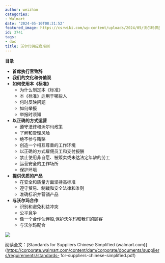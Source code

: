 ```yaml
---
author: weizhan
categories:
- Walmart
date: '2024-05-10T00:31:52'
featured_image: https://csrwiki.com/wp-content/uploads/2024/05/沃尔玛供应商准则.webp
id: 3741
tags:
- doc
title: 沃尔玛供应商准则
---
```


**目录**

  * **首席执行官致辞**
  * **我们的文化和价值观**
  * **如何使用本《标准》**
    * 为什么制定本《标准》
    * 本《标准》适用于哪些人
    * 何时反映问题
    * 如何举报
    * 举报时须知
  * **以正确的方式运营**
    * 遵守法律和沃尔玛政策
    * 了解和管理风险
    * 绝不参与贿赂
    * 创造一个相互尊重的工作环境
    * 以正确的方式雇佣员工和支付报酬
    * 禁止使用非自愿、被贩卖或未达法定年龄的劳工
    * 运营安全的工作场所
    * 保护环境
  * **提供优质的产品**
    * 在安全和质量方面坚持高标准
    * 遵守贸易、制裁和安全法律和准则
    * 准确标识并营销产品
  * **与沃尔玛合作**
    * 识别和避免利益冲突
    * 公平竞争
    * 像一个合作伙伴般,保护沃尔玛和我们的顾客
    * 与沃尔玛配合

![](https://csrwiki.com/wp-content/uploads/2024/05/沃尔玛供应商标准-1024x752.webp)

阅读全文：[Standards for Suppliers Chinese Simplified
(walmart.com)](https://corporate.walmart.com/content/dam/corporate/documents/suppliers/requirements/standards-
for-suppliers-chinese-simplified.pdf)

